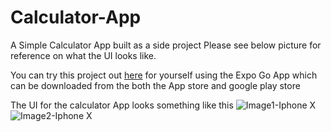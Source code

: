 # Calculator-App
A Simple Calculator App built as a side project
Please see below picture for reference on what the UI looks like.

You can try this project out [here](https://expo.dev/@olatunji56/Calculator-App) for yourself using the Expo Go App which can be downloaded from the both the App store and google play store

The UI for the calculator App looks something like this
![Image1-Iphone X](https://github.com/olatunjiemanuel/Calculator-App/blob/master/assets/UI%20design%20Images/X%20-%202.png)
![Image2-Iphone X](https://github.com/olatunjiemanuel/Calculator-App/blob/master/assets/UI%20design%20Images/X%20-%203.png)
